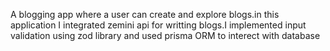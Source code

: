 A blogging app where a user can create and explore blogs.in this application I integrated zemini api for writting blogs.I implemented input validation using zod library and used prisma ORM to interect with database
